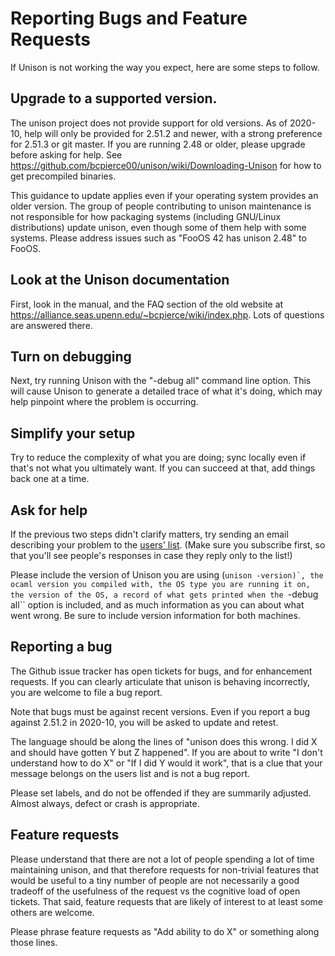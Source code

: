# Reporting Bugs and Feature Requests

If Unison is not working the way you expect, here are some steps to follow.

## Upgrade to a supported version.

The unison project does not provide support for old versions.  As of 2020-10, help will only be provided for 2.51.2 and newer, with a strong preference for 2.51.3 or git master.  If you are running 2.48 or older, please upgrade before asking for help.  See https://github.com/bcpierce00/unison/wiki/Downloading-Unison for how to get precompiled binaries.

This guidance to update applies even if your operating system provides an older version.  The group of people contributing to unison maintenance is not responsible for how packaging systems (including GNU/Linux distributions) update unison, even though some of them help with some systems.   Please address issues such as "FooOS 42 has unison 2.48" to FooOS.

## Look at the Unison documentation

First, look in the manual, and the FAQ section of the old website at https://alliance.seas.upenn.edu/~bcpierce/wiki/index.php.  Lots of questions are answered there.

## Turn on debugging

Next, try running Unison with the "-debug all" command line option. This will cause Unison to generate a detailed trace of what it's doing, which may help pinpoint where the problem is occurring.

## Simplify your setup

Try to reduce the complexity of what you are doing; sync locally even if that's not what you ultimately want.  If you can succeed at that, add things back one at a time.

## Ask for help

If the previous two steps didn't clarify matters, try sending an email describing your problem to the [users' list](https://github.com/bcpierce00/unison/wiki/Mailing-Lists). (Make sure you subscribe first, so that you'll see people's responses in case they reply only to the list!)

Please include the version of Unison you are using (``unison -version)`, the ocaml version you compiled with, the OS type you are running it on, the version of the OS, a record of what gets printed when the ``-debug all`` option is included, and as much information as you can about what went wrong.  Be sure to include version information for both machines.

## Reporting a bug

The Github issue tracker has open tickets for bugs, and for enhancement requests.   If you can clearly articulate that unison is behaving incorrectly, you are welcome to file a bug report.

Note that bugs must be against recent versions.  Even if you report a bug against 2.51.2 in 2020-10, you will be asked to update and retest.

The language should be along the lines of "unison does this wrong.  I did X and should have gotten Y but Z happened".  If you are about to write "I don't understand how to do X" or "If I did Y would it work", that is a clue that your message belongs on the users list and is not a bug report.

Please set labels, and do not be offended if they are summarily adjusted.  Almost always, defect or crash is appropriate.

## Feature requests

Please understand that there are not a lot of people spending a lot of time maintaining unison, and that therefore requests for non-trivial features that would be useful to a tiny number of people are not necessarily a good tradeoff of the usefulness of the request vs the cognitive load of open tickets.   That said, feature requests that are likely of interest to at least some others are welcome.

Please phrase feature requests as "Add ability to do X" or something along those lines.